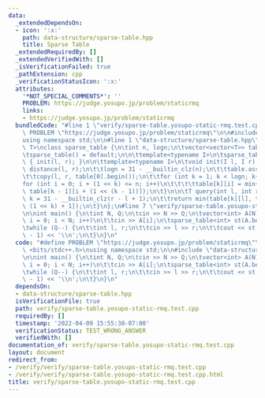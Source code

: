 ```yaml
---
data:
  _extendedDependsOn:
  - icon: ':x:'
    path: data-structure/sparse-table.hpp
    title: Sparse Table
  _extendedRequiredBy: []
  _extendedVerifiedWith: []
  _isVerificationFailed: true
  _pathExtension: cpp
  _verificationStatusIcon: ':x:'
  attributes:
    '*NOT_SPECIAL_COMMENTS*': ''
    PROBLEM: https://judge.yosupo.jp/problem/staticrmq
    links:
    - https://judge.yosupo.jp/problem/staticrmq
  bundledCode: "#line 1 \"verify/sparse-table.yosupo-static-rmq.test.cpp\"\n#define\
    \ PROBLEM \"https://judge.yosupo.jp/problem/staticrmq\"\n\n#include <bits/stdc++.h>\n\
    using namespace std;\n\n#line 1 \"data-structure/sparse-table.hpp\"\ntemplate<typename\
    \ T>\nclass sparse_table {\n\tint n, logn;\n\tvector<vector<T>> table;\n\npublic:\n\
    \tsparse_table() = default;\n\n\ttemplate<typename I>\n\tsparse_table(I l, I r)\
    \ { init(l, r); }\n\n\ttemplate<typename I>\n\tvoid init(I l, I r) {\n\t\tn =\
    \ distance(l, r);\n\t\tlogn = 31 - __builtin_clz(n);\n\t\ttable.assign(logn, vector<T>(n));\n\
    \t\tcopy(l, r, table[0].begin());\n\t\tfor (int k = 1; k < logn; k++)\n\t\t\t\
    for (int i = 0; i + (1 << k) <= n; i++)\n\t\t\t\ttable[k][i] = min(table[k - 1][i],\
    \ table[k - 1][i + (1 << (k - 1))]);\n\t}\n\n\tT query(int l, int r) {\n\t\tint\
    \ k = 31 - __builtin_clz(r - l + 1);\n\t\treturn min(table[k][l], table[k][r -\
    \ (1 << k) + 1]);\n\t}\n};\n#line 7 \"verify/sparse-table.yosupo-static-rmq.test.cpp\"\
    \n\nint main() {\n\tint N, Q;\n\tcin >> N >> Q;\n\tvector<int> A(N);\n\tfor (int\
    \ i = 0; i < N; i++)\n\t\tcin >> A[i];\n\tsparse_table<int> st(A.begin(), A.end());\n\
    \twhile (Q--) {\n\t\tint l, r;\n\t\tcin >> l >> r;\n\t\tcout << st.query(l, r\
    \ - 1) << '\\n';\n\t}\n}\n"
  code: "#define PROBLEM \"https://judge.yosupo.jp/problem/staticrmq\"\n\n#include\
    \ <bits/stdc++.h>\nusing namespace std;\n\n#include \"data-structure/sparse-table.hpp\"\
    \n\nint main() {\n\tint N, Q;\n\tcin >> N >> Q;\n\tvector<int> A(N);\n\tfor (int\
    \ i = 0; i < N; i++)\n\t\tcin >> A[i];\n\tsparse_table<int> st(A.begin(), A.end());\n\
    \twhile (Q--) {\n\t\tint l, r;\n\t\tcin >> l >> r;\n\t\tcout << st.query(l, r\
    \ - 1) << '\\n';\n\t}\n}\n"
  dependsOn:
  - data-structure/sparse-table.hpp
  isVerificationFile: true
  path: verify/sparse-table.yosupo-static-rmq.test.cpp
  requiredBy: []
  timestamp: '2022-04-09 15:55:38-07:00'
  verificationStatus: TEST_WRONG_ANSWER
  verifiedWith: []
documentation_of: verify/sparse-table.yosupo-static-rmq.test.cpp
layout: document
redirect_from:
- /verify/verify/sparse-table.yosupo-static-rmq.test.cpp
- /verify/verify/sparse-table.yosupo-static-rmq.test.cpp.html
title: verify/sparse-table.yosupo-static-rmq.test.cpp
---
```

